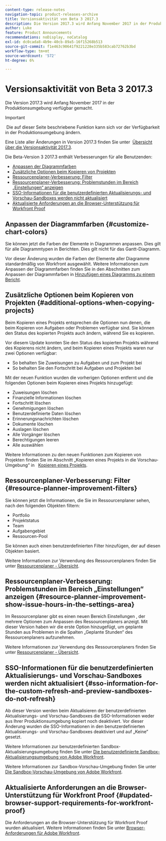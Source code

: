 ```yaml
---
content-type: release-notes
navigation-topic: product-releases-archive
title: Versionsaktivität von Beta 3 2017.3
description: Die Version 2017.3 wird Anfang November 2017 in der Produktionsumgebung verfügbar gemacht.
author: Luke
feature: Product Announcements
recommendations: noDisplay, noCatalog
exl-id: dc0cada8-4b9e-40cb-89a5-16f15268b513
source-git-commit: f1e463c90641f9221228e335b583cab72762b3bd
workflow-type: tm+mt
source-wordcount: '572'
ht-degree: 6%

---
```


# Versionsaktivität von Beta 3 2017.3

Die Version 2017.3 wird Anfang November 2017 in der Produktionsumgebung verfügbar gemacht.

>[!IMPORTANT]
>
> Die auf dieser Seite beschriebene Funktion kann sich vor der Verfügbarkeit in der Produktionsumgebung ändern.

Eine Liste aller Änderungen in Version 2017.3 finden Sie unter  [Übersicht über die Versionsaktivität 2017.3](../../../../product-announcements/product-releases/quarterly-release-archive/2017.3-release-activity/2017-3-release-activity-overview.md).

Die Beta-Version 3 2017.3 enthält Verbesserungen für alle Benutzenden:

* [Anpassen der Diagrammfarben](#customize-chart-colors)
* [Zusätzliche Optionen beim Kopieren von Projekten](#additional-options-when-copying-projects)
* [Ressourcenplaner-Verbesserung: Filter](#resource-planner-improvement-filters)
* [Ressourcenplaner-Verbesserung: Problemstunden im Bereich „Einstellungen“ anzeigen](#resource-planner-improvement-show-issue-hours-in-the-settings-area)
* [SSO-Informationen für die benutzerdefinierten Aktualisierungs- und Vorschau-Sandboxes werden nicht aktualisiert](#sso-information-for-the-custom-refresh-and-preview-sandboxes-do-not-refresh)
* [Aktualisierte Anforderungen an die Browser-Unterstützung für Workfront Proof](#updated-browser-support-requirements-for-workfront-proof)

## Anpassen der Diagrammfarben {#customize-chart-colors}

Sie können jetzt die Farben der Elemente in Diagrammen anpassen. Dies gilt für alle Diagrammtypen in Berichten. Dies gilt nicht für das Gantt-Diagramm.

Vor dieser Änderung wurden die Farben der Elemente aller Diagramme standardmäßig von Workfront ausgewählt. Weitere Informationen zum Anpassen der Diagrammfarben finden Sie in den Abschnitten zum Anpassen der Diagrammfarben in [Hinzufügen eines Diagramms zu einem Bericht](../../../../reports-and-dashboards/reports/creating-and-managing-reports/add-chart-report.md).

## Zusätzliche Optionen beim Kopieren von Projekten {#additional-options-when-copying-projects}

Beim Kopieren eines Projekts entsprechen die Optionen nun denen, die beim Kopieren von Aufgaben oder Problemen verfügbar sind. Sie können den Status des kopierten Projekts auch ändern, während Sie es kopieren.

Vor diesem Update konnten Sie den Status des kopierten Projekts während des Kopierens nicht ändern, und beim Kopieren eines Projekts waren nur zwei Optionen verfügbar:

* So behalten Sie Zuweisungen zu Aufgaben und zum Projekt bei
* So behalten Sie den Fortschritt bei Aufgaben und Projekten bei

Mit der neuen Funktion wurden die vorherigen Optionen entfernt und die folgenden Optionen beim Kopieren eines Projekts hinzugefügt:

* Zuweisungen löschen
* Finanzielle Informationen löschen
* Fortschritt löschen
* Genehmigungen löschen
* Benutzerdefinierte Daten löschen
* Erinnerungsnachrichten löschen
* Dokumente löschen
* Auslagen löschen
* Alle Vorgänger löschen
* Berechtigungen leeren
* Alle auswählen

Weitere Informationen zu den neuen Funktionen zum Kopieren von Projekten finden Sie im Abschnitt „Kopieren eines Projekts in die Vorschau-Umgebung“ in   [Kopieren eines Projekts](../../../../manage-work/projects/manage-projects/copy-project.md).

## Ressourcenplaner-Verbesserung: Filter {#resource-planner-improvement-filters}

Sie können jetzt die Informationen, die Sie im Ressourcenplaner sehen, nach den folgenden Objekten filtern:

* Portfolio
* Projektstatus
* Team
* Aufgabengebiet
* Ressourcen-Pool

Sie können auch einen benutzerdefinierten Filter hinzufügen, der auf diesen Objekten basiert.

Weitere Informationen zur Verwendung des Ressourcenplaners finden Sie unter [Ressourcenplaner - Übersicht](../../../../resource-mgmt/resource-planning/get-started-resource-planner.md). 

## Ressourcenplaner-Verbesserung: Problemstunden im Bereich „Einstellungen“ anzeigen {#resource-planner-improvement-show-issue-hours-in-the-settings-area}

Im Ressourcenplaner gibt es einen neuen Bereich Einstellungen , der mehrere Optionen zum Anpassen des Ressourcenplaners anzeigt. Mit dieser Version haben wir die erste Option hinzugefügt, um geplante Stunden aus Problemen in die Spalten „Geplante Stunden“ des Ressourcenplaners aufzunehmen.

Weitere Informationen zur Verwendung des Ressourcenplaners finden Sie unter [Ressourcenplaner - Übersicht](../../../../resource-mgmt/resource-planning/get-started-resource-planner.md).

## SSO-Informationen für die benutzerdefinierten Aktualisierungs- und Vorschau-Sandboxes werden nicht aktualisiert {#sso-information-for-the-custom-refresh-and-preview-sandboxes-do-not-refresh}

Ab dieser Version werden beim Aktualisieren der benutzerdefinierten Aktualisierungs- und Vorschau-Sandboxes die SSO-Informationen weder aus Ihrer Produktionsumgebung kopiert noch deaktiviert. Vor dieser Änderung wurden die SSO-Informationen in den benutzerdefinierten Aktualisierungs- und Vorschau-Sandboxes deaktiviert und auf „Keine“ gesetzt.

Weitere Informationen zur benutzerdefinierten Sandbox-Aktualisierungsumgebung finden Sie unter [Die benutzerdefinierte Sandbox-Aktualisierungsumgebung von Adobe Workfront](../../../../administration-and-setup/set-up-workfront/workfront-testing-environments/wf-custom-refresh-sandbox-environment.md).

Weitere Informationen zur Sandbox-Vorschau-Umgebung finden Sie unter [Die Sandbox-Vorschau-Umgebung von Adobe Workfront](../../../../administration-and-setup/set-up-workfront/workfront-testing-environments/wf-preview-sandbox-environment.md).

## Aktualisierte Anforderungen an die Browser-Unterstützung für Workfront Proof {#updated-browser-support-requirements-for-workfront-proof}

Die Anforderungen an die Browser-Unterstützung für Workfront Proof wurden aktualisiert. Weitere Informationen finden Sie unter [Browser-Anforderungen für Adobe Workfront](../../../../workfront-basics/workfront-browser-requirements.md).

